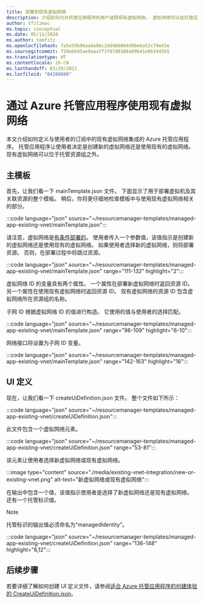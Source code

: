 ```yaml
---
title: 部署到现有虚拟网络
description: 介绍如何允许托管应用程序的用户选择现有虚拟网络。 虚拟网络可以在托管应用程序之外。
author: tfitzmac
ms.topic: conceptual
ms.date: 05/11/2020
ms.author: tomfitz
ms.openlocfilehash: fa5e59b96aada06c2dd486094d9be6a52c79e43e
ms.sourcegitcommit: f28ebb95ae9aaaff3f87d8388a09b41e0b3445b5
ms.translationtype: HT
ms.contentlocale: zh-CN
ms.lasthandoff: 03/29/2021
ms.locfileid: "84260680"
---
```

# <a name="use-existing-virtual-network-with-azure-managed-applications"></a>通过 Azure 托管应用程序使用现有虚拟网络

本文介绍如何定义与使用者的订阅中的现有虚拟网络集成的 Azure 托管应用程序。 托管应用程序让使用者决定是创建新的虚拟网络还是使用现有的虚拟网络。 现有虚拟网络可以位于托管资源组之外。

## <a name="main-template"></a>主模板

首先，让我们看一下 mainTemplate.json 文件。 下面显示了用于部署虚拟机及其关联资源的整个模板。 稍后，你将更仔细地检查模板中与使用现有虚拟网络相关的部分。

:::code language="json" source="~/resourcemanager-templates/managed-app-existing-vnet/mainTemplate.json":::

请注意，虚拟网络是[有条件部署的](../templates/conditional-resource-deployment.md)。 使用者传入一个参数值，该值指示是创建新的虚拟网络还是使用现有的虚拟网络。 如果使用者选择新的虚拟网络，则将部署资源。 否则，在部署过程中将跳过资源。

:::code language="json" source="~/resourcemanager-templates/managed-app-existing-vnet/mainTemplate.json" range="111-132" highlight="2":::

虚拟网络 ID 的变量具有两个属性。 一个属性在部署新虚拟网络时返回资源 ID。 另一个属性在使用现有虚拟网络时返回资源 ID。 现有虚拟网络的资源 ID 包含虚拟网络所在资源组的名称。

子网 ID 根据虚拟网络 ID 的值进行构造。 它使用的值与使用者的选择匹配。

:::code language="json" source="~/resourcemanager-templates/managed-app-existing-vnet/mainTemplate.json" range="98-109" highlight="6-10":::

网络接口将设置为子网 ID 变量。

:::code language="json" source="~/resourcemanager-templates/managed-app-existing-vnet/mainTemplate.json" range="142-163" highlight="16":::

## <a name="ui-definition"></a>UI 定义

现在，让我们看一下 createUiDefinition.json 文件。 整个文件如下所示：

:::code language="json" source="~/resourcemanager-templates/managed-app-existing-vnet/createUiDefinition.json":::

此文件包含一个虚拟网络元素。

:::code language="json" source="~/resourcemanager-templates/managed-app-existing-vnet/createUiDefinition.json" range="53-81":::

该元素让使用者选择新虚拟网络或现有虚拟网络。

:::image type="content" source="./media/existing-vnet-integration/new-or-existing-vnet.png" alt-text="新虚拟网络或现有虚拟网络":::

在输出中包含一个值，该值指示使用者是选择了新虚拟网络还是现有虚拟网络。 还有一个托管标识值。

> [!NOTE]
> 托管标识的输出值必须命名为“managedIdentity”。

:::code language="json" source="~/resourcemanager-templates/managed-app-existing-vnet/createUiDefinition.json" range="136-148" highlight="6,12":::

## <a name="next-steps"></a>后续步骤

若要详细了解如何创建 UI 定义文件，请参阅[适合 Azure 托管应用程序的创建体验的 CreateUiDefinition.json](create-uidefinition-overview.md)。
